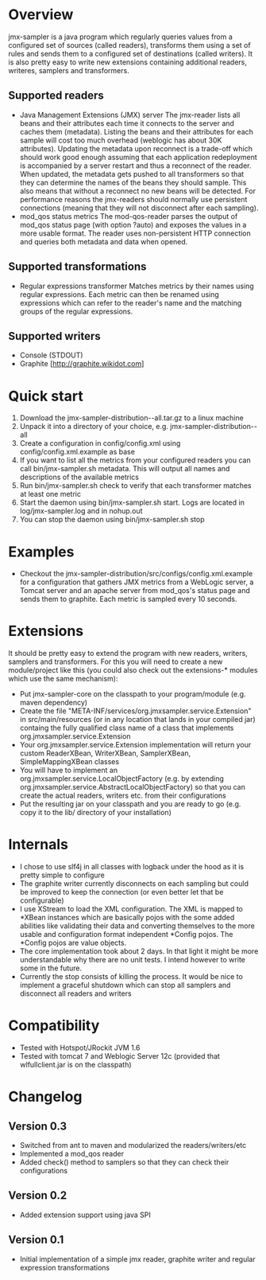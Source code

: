 Overview
========
jmx-sampler is a java program which regularly queries values from a configured set of sources (called readers), transforms them using a set of rules and sends them to a configured set of destinations (called writers). 
It is also pretty easy to write new extensions containing additional readers, writeres, samplers and transformers.

Supported readers
-----------------
* Java Management Extensions (JMX) server
The jmx-reader lists all beans and their attributes each time it connects to the server and caches them (metadata). Listing the beans and their attributes for each sample will cost too much overhead (weblogic has about 30K attributes). Updating the metadata upon reconnect is a trade-off which should work good enough assuming that each application redeployment is accompanied by a server restart and thus a reconnect of the reader. When updated, the metadata gets pushed to all transformers so that they can determine the names of the beans they should sample. This also means that without a reconnect no new beans will be detected. For performance reasons the jmx-readers should normally use persistent connections (meaning that they will not disconnect after each sampling).
* mod_qos status metrics
The mod-qos-reader parses the output of mod_qos status page (with option ?auto) and exposes the values in a more usable format. The reader uses non-persistent HTTP connection and queries both metadata and data when opened.

Supported transformations
-------------------------
* Regular expressions transformer
Matches metrics by their names using regular expressions. Each metric can then be renamed using expressions which can refer to the reader's name and the matching groups of the regular expressions.

Supported writers
-----------------
* Console (STDOUT)
* Graphite [http://graphite.wikidot.com]

Quick start
===========
1. Download the jmx-sampler-distribution-<version>-all.tar.gz to a linux machine
2. Unpack it into a directory of your choice, e.g. jmx-sampler-distribution-<version>-all
3. Create a configuration in config/config.xml using config/config.xml.example as base
4. If you want to list all the metrics from your configured readers you can call bin/jmx-sampler.sh metadata. This will output all names and descriptions of the available metrics
5. Run bin/jmx-sampler.sh check to verify that each transformer matches at least one metric
6. Start the daemon using bin/jmx-sampler.sh start. Logs are located in log/jmx-sampler.log and in nohup.out
7. You can stop the daemon using bin/jmx-sampler.sh stop

Examples
========
* Checkout the jmx-sampler-distribution/src/configs/config.xml.example for a configuration that gathers JMX metrics from a WebLogic server, a Tomcat server and an apache server from mod_qos's status page and sends them to graphite. Each metric is sampled every 10 seconds.

Extensions
==========
It should be pretty easy to extend the program with new readers, writers, samplers and transformers. For this you will need to create a new module/project like this (you could also check out the extensions-* modules which use the same mechanism):
* Put jmx-sampler-core on the classpath to your program/module (e.g. maven dependency)
* Create the file "META-INF/services/org.jmxsampler.service.Extension" in src/main/resources (or in any location that lands in your compiled jar) containg the fully qualified class name of a class that implements org.jmxsampler.service.Extension
* Your org.jmxsampler.service.Extension implementation will return your custom ReaderXBean, WriterXBean, SamplerXBean, SimpleMappingXBean classes
* You will have to implement an org.jmxsampler.service.LocalObjectFactory (e.g. by extending org.jmxsampler.service.AbstractLocalObjectFactory) so that you can create the actual readers, writers etc. from their configurations
* Put the resulting jar on your classpath and you are ready to go (e.g. copy it to the lib/ directory of your installation)

Internals
=========
* I chose to use slf4j in all classes with logback under the hood as it is pretty simple to configure
* The graphite writer currently disconnects on each sampling but could be improved to keep the connection (or even better let that be configurable)
* I use XStream to load the XML configuration. The XML is mapped to *XBean instances which are basically pojos with the some added abilities like validating their data and converting themselves to the more usable and configuration format independent *Config pojos. The *Config pojos are value objects.
* The core implementation took about 2 days. In that light it might be more understandable why there are no unit tests. I intend however to write some in the future.
* Currently the stop consists of killing the process. It would be nice to implement a graceful shutdown which can stop all samplers and disconnect all readers and writers

Compatibility
=============
* Tested with Hotspot/JRockit JVM 1.6
* Tested with tomcat 7 and Weblogic Server 12c (provided that wlfullclient.jar is on the classpath)

Changelog
=========

Version 0.3
-----------
* Switched from ant to maven and modularized the readers/writers/etc
* Implemented a mod_qos reader
* Added check() method to samplers so that they can check their configurations

Version 0.2
-----------
* Added extension support using java SPI

Version 0.1
-----------
* Initial implementation of a simple jmx reader, graphite writer and regular expression transformations
